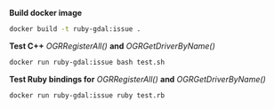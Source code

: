 **Build docker image**
```bash
docker build -t ruby-gdal:issue .
```

**Test C++** *OGRRegisterAll()* **and** *OGRGetDriverByName()*
```bash
docker run ruby-gdal:issue bash test.sh
```

**Test Ruby bindings for** *OGRRegisterAll()* **and** *OGRGetDriverByName()*
```bash
docker run ruby-gdal:issue ruby test.rb
```

